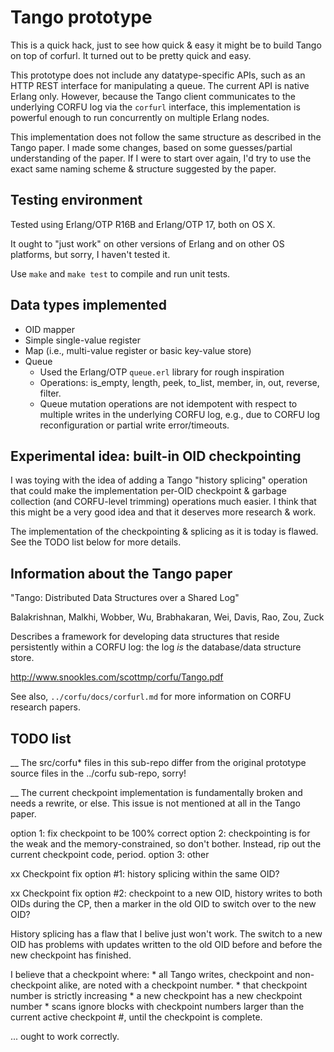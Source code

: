 
# Tango prototype

This is a quick hack, just to see how quick & easy it might be to
build Tango on top of corfurl.  It turned out to be pretty quick and
easy.

This prototype does not include any datatype-specific APIs, such as an
HTTP REST interface for manipulating a queue.  The current API is
native Erlang only.  However, because the Tango client communicates to
the underlying CORFU log via the `corfurl` interface, this
implementation is powerful enough to run concurrently on multiple
Erlang nodes.

This implementation does not follow the same structure as described in
the Tango paper.  I made some changes, based on some guesses/partial
understanding of the paper.  If I were to start over again, I'd try to
use the exact same naming scheme & structure suggested by the paper.

## Testing environment

Tested using Erlang/OTP R16B and Erlang/OTP 17, both on OS X.

It ought to "just work" on other versions of Erlang and on other OS
platforms, but sorry, I haven't tested it.

Use `make` and `make test` to compile and run unit tests.

## Data types implemented

* OID mapper
* Simple single-value register
* Map (i.e., multi-value register or basic key-value store)
* Queue
    * Used the Erlang/OTP `queue.erl` library for rough inspiration
    * Operations: is_empty, length, peek, to_list, member, in, out,
      reverse, filter.
    * Queue mutation operations are not idempotent with respect to
      multiple writes in the underlying CORFU log, e.g., due to CORFU
      log reconfiguration or partial write error/timeouts.

## Experimental idea: built-in OID checkpointing

I was toying with the idea of adding a Tango "history splicing"
operation that could make the implementation per-OID checkpoint &
garbage collection (and CORFU-level trimming) operations much easier.
I think that this might be a very good idea and that it deserves more
research & work.

The implementation of the checkpointing & splicing as it is today is
flawed.  See the TODO list below for more details.

## Information about the Tango paper

"Tango: Distributed Data Structures over a Shared Log"

Balakrishnan, Malkhi, Wobber, Wu, Brabhakaran, Wei, Davis, Rao, Zou, Zuck

Describes a framework for developing data structures that reside
persistently within a CORFU log: the log *is* the database/data
structure store.

http://www.snookles.com/scottmp/corfu/Tango.pdf

See also, `../corfu/docs/corfurl.md` for more information on CORFU
research papers.

## TODO list

__ The src/corfu* files in this sub-repo differ from the original
   prototype source files in the ../corfu sub-repo, sorry!

__ The current checkpoint implementation is fundamentally broken and
   needs a rewrite, or else.
   This issue is not mentioned at all in the Tango paper.

   option 1: fix checkpoint to be 100% correct
   option 2: checkpointing is for the weak and the memory-constrained, so
             don't bother.  Instead, rip out the current checkpoint code,
             period. 
   option 3: other

xx Checkpoint fix option #1: history splicing within the same OID?

xx Checkpoint fix option #2: checkpoint to a new OID, history writes to both
                             OIDs during the CP, then a marker in the old OID
                             to switch over to the new OID?

History splicing has a flaw that I belive just won't work.  The switch to a
new OID has problems with updates written to the old OID before and before the
new checkpoint has finished.

I believe that a checkpoint where:
    * all Tango writes, checkpoint and non-checkpoint alike, are noted with
      a checkpoint number.
    * that checkpoint number is strictly increasing
    * a new checkpoint has a new checkpoint number
    * scans ignore blocks with checkpoint numbers larger than the current
      active checkpoint #, until the checkpoint is complete.

... ought to work correctly.  
